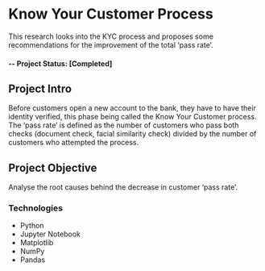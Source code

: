 # Know Your Customer Process
This research looks into the KYC process and proposes some recommendations for the improvement of the total ‘pass rate’.

#### -- Project Status: [Completed]

## Project Intro
Before customers open a new account to the bank, they have to have their identity verified, this phase being called the Know Your Customer process. The ‘pass rate’ is defined as the number of customers who pass both checks (document check, facial similarity check) divided by the number of customers who attempted the process.

## Project Objective
Analyse the root causes behind the decrease in customer ‘pass rate’.

### Technologies
* Python
* Jupyter Notebook
* Matplotlib
* NumPy
* Pandas
